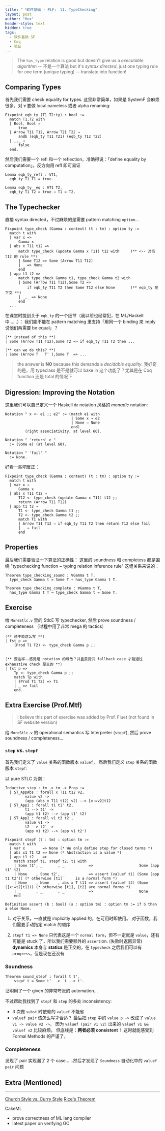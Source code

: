 ```yaml
---
title: "「软件基础 - PLF」 11. TypeChecking"
layout: post
author: "Hux"
header-style: text
hidden: true
tags:
  - 软件基础 SF
  - Coq
  - 笔记
---
```


> The `has_type` relation is good but doesn't give us a _executable algorithm_ -- 不是一个算法
> but it's _syntax directed_, just one typing rule for one term (unique typing) -- translate into function!


Comparing Types
---------------

首先我们需要 check equality for types.
这里非常简单，如果是 SystemF 会麻烦很多，对 `∀` 要做 local nameless 或者 alpha renaming:

```coq
Fixpoint eqb_ty (T1 T2:ty) : bool :=
  match T1,T2 with
  | Bool, Bool ⇒
      true
  | Arrow T11 T12, Arrow T21 T22 ⇒
      andb (eqb_ty T11 T21) (eqb_ty T12 T22)
  | _,_ ⇒
      false
  end.
```

然后我们需要一个 refl 和一个 reflection，准确得说：「define equality by computation」，反方向用 refl 即可易证

```coq
Lemma eqb_ty_refl : ∀T1,
  eqb_ty T1 T1 = true.

Lemma eqb_ty__eq : ∀T1 T2,
  eqb_ty T1 T2 = true → T1 = T2.
```



The Typechecker
---------------

直接 syntax directed，不过麻烦的是需要 pattern matching `option`...

```coq
Fixpoint type_check (Gamma : context) (t : tm) : option ty :=
  match t with
  | var x =>
      Gamma x
  | abs x T11 t12 =>
      match type_check (update Gamma x T11) t12 with     (** <-- 对应 t12 的 rule **)
      | Some T12 => Some (Arrow T11 T12)                 
      | _ => None
      end
  | app t1 t2 =>
      match type_check Gamma t1, type_check Gamma t2 with
      | Some (Arrow T11 T12),Some T2 =>
          if eqb_ty T11 T2 then Some T12 else None       (** eqb_ty 见下文 **)
      | _,_ => None
      end
  ...
```

在课堂时提到关于 `eqb_ty` 的一个细节（我以前也经常犯，在 ML/Haskell 中……）：
我们能不能在 pattern matching 里支持「用同一个 binding 来 imply 说他们两需要 be equal」？

```coq
(** instead of this **)
| Some (Arrow T11 T12),Some T2 => if eqb_ty T11 T2 then ...

(** can we do this? **)
| Some (Arrow T   T' ),Some T  => ...
```

> the answer is __NO__ because this demands a _decidable equality_. 
> 我好奇的是，用 typeclass 是不是就可以 bake in 这个功能了？尤其是在 Coq function 还是 total 的情况下






Digression: Improving the Notation
----------------------------------

这里我们可以自己定义一个 Haskell `do` notation 风格的 _monadic_ notation:

```coq
Notation " x <- e1 ;; e2" := (match e1 with
                              | Some x ⇒ e2
                              | None ⇒ None
                              end)
         (right associativity, at level 60).

Notation " 'return' e "
  := (Some e) (at level 60).

Notation " 'fail' "
  := None.
```

好看一些吧反正：

```coq
Fixpoint type_check (Gamma : context) (t : tm) : option ty :=
  match t with
  | var x ⇒
      Gamma x 
  | abs x T11 t12 ⇒
      T12 <- type_check (update Gamma x T11) t12 ;;
      return (Arrow T11 T12)
  | app t1 t2 ⇒
      T1 <- type_check Gamma t1 ;;
      T2 <- type_check Gamma t2 ;;
      match T1 with 
      | Arrow T11 T12 ⇒ if eqb_ty T11 T2 then return T12 else fail
      | _ ⇒ fail
      end
```


Properties
----------

最后我们需要验证一下算法的正确性：
这里的 soundness 和 completess 都是围绕 "typechecking function ~ typing relation inference rule" 这组关系来说的：

```coq
Theorem type_checking_sound : ∀Gamma t T,
  type_check Gamma t = Some T → has_type Gamma t T.

Theorem type_checking_complete : ∀Gamma t T,
  has_type Gamma t T → type_check Gamma t = Some T.

```



Exercise
--------

给 `MoreStlc.v` 里的 StlcE 写 typechecker, 然后 prove soundness / completeness （过程中用了非常 mega 的 tactics）

```coq
(** 还不能这么写 **)
| fst p =>
    (Prod T1 T2) <- type_check Gamma p ;;


(** 要这样……感觉是 notation 的缘故？并且要提供 fallback case 才能通过 exhaustive check 是真的 **)
| fst p =>
    Tp <- type_check Gamma p ;;
    match Tp with
    | (Prod T1 T2) => T1
    | _ => fail
    end.
```


Extra Exercise (Prof.Mtf)
-------------------------

> I believe this part of exercise was added by Prof. Fluet (not found in SF website version)

给 `MoreStlc.v` 的 operational semantics 写 Interpreter (`stepf`), 然后 prove soundness / completeness... 


### `step` vs. `stepf` 

首先我们定义了 `value` 关系的函数版本 `valuef`，
然后我们定义 `step` 关系的函数版本 `stepf`:

以 pure STLC 为例：

```coq
Inductive step : tm -> tm -> Prop :=
  | ST_AppAbs : forall x T11 t12 v2,
         value v2 ->
         (app (abs x T11 t12) v2) --> [x:=v2]t12
  | ST_App1 : forall t1 t1' t2,
         t1 --> t1' ->
         (app t1 t2) --> (app t1' t2)
  | ST_App2 : forall v1 t2 t2',
         value v1 ->
         t2 --> t2' ->
         (app v1 t2) --> (app v1 t2')
```
```coq
Fixpoint stepf (t : tm) : option tm :=
  match t with
  | var x        => None (* We only define step for closed terms *)
  | abs x1 T1 t2 => None (* Abstraction is a value *)
  | app t1 t2    =>
    match stepf t1, stepf t2, t1 with
    | Some t1', _       , _           =>                     Some (app t1' t2)
    | None    , Some t2', _           => assert (valuef t1) (Some (app t1 t2')) (* otherwise [t1]      is a normal form *)
    | None    , None    , abs x T t11 => assert (valuef t2) (Some ([x:=t2]t11)) (* otherwise [t1], [t2] are normal forms *)
    | _       , _       , _           =>                     None
    end

Definition assert (b : bool) (a : option tm) : option tm := if b then a else None.
```

1. 对于关系，一直就是 implicitly applied 的，在可用时即使用。
   对于函数，我们需要手动指定 match 的顺序

2. `stepf t1 => None` 只代表这是一个 `normal form`，但不一定就是 `value`，还有可能是 stuck 了，所以我们需要额外的 `assert`ion. (失败时返回异常)
   __dynamics__ 本身与 __statics__ 是正交的，在 `typecheck` 之后我们可以有 `progress`，但是现在还没有



### Soundness

```coq
Theorem sound_stepf : forall t t',
    stepf t = Some t'  ->  t --> t'.
```

证明用了一个 given 的非常夸张的 automation...

不过帮助我找到了 `stepf` 和 `step` 的多处 inconsistency: 
- 3 次做 `subst` 时依赖的 `valuef` 不能省
- `valuef pair` 该怎么写才合适？
  最后把 `step` 中的 `value p ->` 改成了 `value v1 -> value v2 ->`，
  因为 `valuef (pair v1 v2)` 出来的 `valuef v1 && valuef v2` 比较麻烦。
  但底线是：__两者必须 consistent！__ 这时就能感受到 Formal Methods 的严谨了。


### Completeness

发现了 pair 实现漏了 2 个 case……然后才发现了 `Soundness` 自动化中的 `valuef pair` 问题



Extra (Mentioned)
-----------------
-----

[Church Style vs. Curry Style](https://lispcast.com/church-vs-curry-types/)
[Rice's Theorem](https://en.wikipedia.org/wiki/Rice%27s_theorem)

CakeML 
- prove correctness of ML lang compiler
- latest paper on verifying GC
